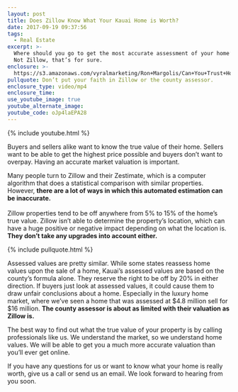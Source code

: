 ```yaml
---
layout: post
title: Does Zillow Know What Your Kauai Home is Worth?
date: 2017-09-19 09:37:56
tags:
  - Real Estate
excerpt: >-
  Where should you go to get the most accurate assessment of your home’s value?
  Not Zillow, that’s for sure.
enclosure: >-
  https://s3.amazonaws.com/vyralmarketing/Ron+Margolis/Can+You+Trust+Home+Estimates%253F+-+Kauai+Real+Estate.mp4
pullquote: Don’t put your faith in Zillow or the county assessor.
enclosure_type: video/mp4
enclosure_time:
use_youtube_image: true
youtube_alternate_image:
youtube_code: oJp4laEPA28
---
```



{% include youtube.html %}

Buyers and sellers alike want to know the true value of their home. Sellers want to be able to get the highest price possible and buyers don’t want to overpay. Having an accurate market valuation is important.

Many people turn to Zillow and their Zestimate, which is a computer algorithm that does a statistical comparison with similar properties. However, **there are a lot of ways in which this automated estimation can be inaccurate.**<br><br>Zillow properties tend to be off anywhere from 5% to 15% of the home’s true value. Zillow isn’t able to determine the property’s location, which can have a huge positive or negative impact depending on what the location is. **They don’t take any upgrades into account either.**

{% include pullquote.html %}

Assessed values are pretty similar. While some states reassess home values upon the sale of a home, Kauai’s assessed values are based on the county’s formula alone. They reserve the right to be off by 20% in either direction. If buyers just look at assessed values, it could cause them to draw unfair conclusions about a home. Especially in the luxury home market, where we’ve seen a home that was assessed at $4.8 million sell for $16 million. **The county assessor is about as limited with their valuation as Zillow is.**

The best way to find out what the true value of your property is by calling professionals like us. We understand the market, so we understand home values. We will be able to get you a much more accurate valuation than you’ll ever get online.

If you have any questions for us or want to know what your home is really worth, give us a call or send us an email. We look forward to hearing from you soon.
